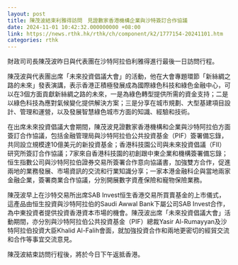 ```yaml
---
layout: post
title: 陳茂波結束利雅得訪問　見證數家香港機構企業與沙特簽訂合作協議
date: 2024-11-01 10:42:32.000000000 +08:00
link: https://news.rthk.hk/rthk/ch/component/k2/1777154-20241101.htm
categories: rthk
---
```


財政司司長陳茂波昨日與代表團在沙特阿拉伯利雅得進行最後一日訪問行程。

陳茂波與代表團出席「未來投資倡議大會」的活動，他在大會專題環節「新絲綢之路的未來」發表演講，表示香港正積極發展成為國際綠色科技和綠色金融中心，可以在3個方面貢獻新絲綢之路的未來，一是為綠色轉型提供所需的資金支持；二是以綠色科技為應對氣候變化提供解決方案；三是分享在城市規劃、大型基建項目設計、管理和運營，以及發展智慧綠色城市方面的知識、經驗和技術。

在出席未來投資倡議大會期間，陳茂波見證數家香港機構和企業與沙特阿拉伯方面簽訂合作協議，包括金融管理局與沙特阿拉伯公共投資基金（PIF）簽署備忘錄，共同設立規模達10億美元的新投資基金；香港科技園公司與未來投資倡議（FII）研究所簽訂合作協議；7家來自香港科技園的初創跟中東企業和機構簽署備忘錄；恒生指數公司與沙特阿拉伯證券交易所簽署合作意向協議書，加強雙方合作，促進兩地的業務發展、市場資訊的交流和行業知識分享；一家本港金融科企與當地兩家金融企業，簽署商業合作協議，分別開展數字資產保險和寵物保險業務。

陳茂波早上在沙特交易所出席SAB Invest恒生香港交易所買賣基金的上市儀式，這產品由恒生投資與沙特阿拉伯的Saudi Awwal Bank下屬公司SAB Invest合作，為中東投資者提供投資香港資本市場的機會。陳茂波出席「未來投資倡議大會」活動期間，亦分別與沙特阿拉伯公共投資基金（PIF）總裁Yasir Al-Rumayyan及沙特阿拉伯投資大臣Khalid Al-Falih會面，就加強投資合作和兩地更密切的經貿交流和合作等事宜交流意見。
 
陳茂波結束訪問行程後，將於今日下午返抵香港。
